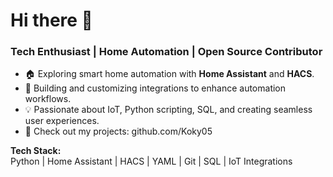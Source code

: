 # Hi there 👋

### Tech Enthusiast | Home Automation | Open Source Contributor

- 🏠 Exploring smart home automation with **Home Assistant** and **HACS**.
- 🔧 Building and customizing integrations to enhance automation workflows.
- 💡 Passionate about IoT, Python scripting, SQL, and creating seamless user experiences.
- 📂 Check out my projects: github.com/Koky05

**Tech Stack:**  
Python | Home Assistant | HACS | YAML | Git | SQL | IoT Integrations
